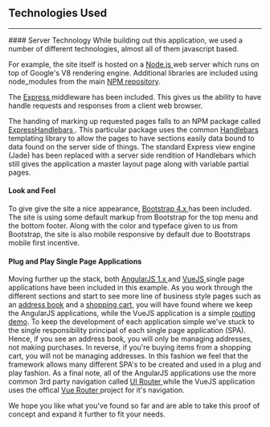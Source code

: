 ## <i class="fa fa-wrench" aria-hidden="true"></i> Technologies Used

<hr />
#### Server Technology
While building out this application, we used a number of different technologies, almost all of them javascript based.

For example, the site itself is hosted on a <a href="http://nodejs.org/">Node.js <i class="fa fa-external-link"></i></a> web server which runs on top of Google's V8
rendering engine. Additional libraries are included using node_modules from the main <a href="https://www.npmjs.com/">NPM repository</a>.

The <a href="http://expressjs.com/">Express <i class="fa fa-external-link"></i></a> middleware has been included. This gives us the ability to have handle requests and responses
from a client web browser.

The handing of marking up requested pages falls to an NPM package called <a href="https://github.com/ericf/express-handlebars">ExpressHandlebars <i class="fa fa-external-link"></i></a>.
This particular package uses the common <a href="http://handlebarsjs.com/">Handlebars <i class="fa fa-external-link"></i></a> templating library to allow the pages to have sections easily data bound to data found on the server side of things. The standard Express view engine (Jade) has been replaced with a server side rendition of Handlebars which still gives the application a master layout page along with variable partial pages.

#### Look and Feel

To give give the site a nice appearance, <a href="http://getbootstrap.com/">Bootstrap 4.x <i class="fa fa-external-link"></i></a> has been included. The site is using some default markup from Bootstrap for the top menu and the bottom footer. Along with the color and typeface given to us from Bootstrap, the site is also mobile responsive by default due to Bootstraps mobile first incentive.

#### Plug and Play Single Page Applications

Moving further up the stack, both <a href="https://angularjs.org/">AngularJS 1.x <i class="fa fa-external-link"></i></a> and <a href="https://vuejs.org/">VueJS <i class="fa fa-external-link"></i></a> single page applications  have been included in this example. As you work through the different sections and start to see more line of business style pages such as an <a href="/pages/contact_management#/home">address book</a> and a <a href="/pages/products#/home">shopping cart</a>, you will have found where we keep the AngularJS applications, while the VueJS application is a simple <a href="/pages/route_demo#/"> routing demo</a>. To keep the development of each application simple we've stuck to the single responsibility principal of each single page application (SPA). Hence, if you see an address book, you will only be managing addresses, not making purchases. In reverse, if you're buying items from a shopping cart, you will not be managing addresses. In this fashion we feel that the framework allows many different SPA's to be created and used in a plug and play fashion. As a final note, all of the AngularJS applications use the more common 3rd party navigation called <a href="http://angular-ui.github.io/ui-router/site/#/api/ui.router">UI Router <i class="fa fa-external-link"></i></a> while the VueJS application uses the offical <a href="https://router.vuejs.org/">Vue Router <i class="fa fa-external-link"></i></a> project for it's navigation.

We hope you like what you've found so far and are able to take this proof of concept and expand it further to fit your needs.